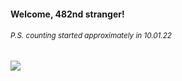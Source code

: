 #### Welcome, 482nd stranger!

###### <sup>P.S. counting started approximately in 10.01.22</sup>

<img src="https://kraftwerk28.pp.ua/vcnt.png"></img>
